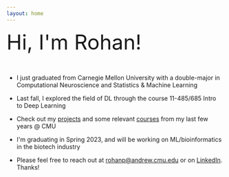 ```yaml
---
layout: home
---
```

<font size= '35'>
Hi, I'm Rohan!
</font>

&nbsp;


- I just graduated from Carnegie Mellon University with a double-major in Computational Neuroscience and Statistics & Machine Learning 

- Last fall, I explored the field of DL through the course 11-485/685 Intro to Deep Learning

- Check out my [projects](https://rhopatel.github.io/projects/) and some relevant [courses](https://rhopatel.github.io/coursework) from my last few years @ CMU

- I'm graduating in Spring 2023, and will be working on ML/bioinformatics in the biotech industry

- Please feel free to reach out at [rohanp@andrew.cmu.edu](rohanp@andrew.cmu.edu) or on [LinkedIn](https://www.linkedin.com/in/rhopatel). Thanks!


